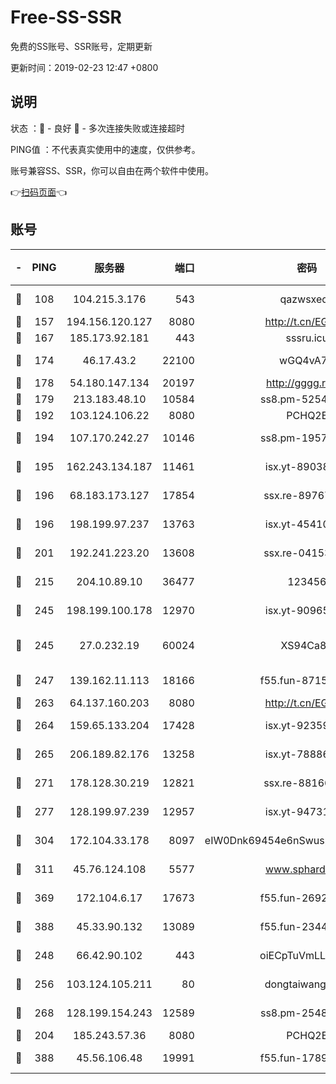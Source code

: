 # Free-SS-SSR

免费的SS账号、SSR账号，定期更新

更新时间：2019-02-23 12:47 +0800

## 说明

状态     ：🙂 - 良好 🙁 - 多次连接失败或连接超时

PING值   ：不代表真实使用中的速度，仅供参考。

账号兼容SS、SSR，你可以自由在两个软件中使用。

👉[扫码页面](https://liesauer.github.io/free-ss-ssr.github.io/)👈

## 账号

|-|PING|服务器|端口|密码|加密方式|区域|
|:----:|:----:|:-----:|-----:|:----:|:----:|:----:|
|🙂|108|104.215.3.176|543|qazwsxedc|aes-256-gcm|JP|
|🙂|157|194.156.120.127|8080|http://t.cn/EGJIyrl|rc4-md5|RU|
|🙂|167|185.173.92.181|443|sssru.icu|rc4-md5|RU|
|🙂|174|46.17.43.2|22100|wGQ4vA7D|aes-256-gcm|RU|
|🙂|178|54.180.147.134|20197|http://gggg.rocks|chacha20|KR|
|🙂|179|213.183.48.10|10584|ss8.pm-52546050|rc4-md5|RU|
|🙂|192|103.124.106.22|8080|PCHQ2E|rc4-md5|US|
|🙂|194|107.170.242.27|10146|ss8.pm-19577834|aes-256-cfb|US|
|🙂|195|162.243.134.187|11461|isx.yt-89038787|aes-256-cfb|US|
|🙂|196|68.183.173.127|17854|ssx.re-89767953|aes-256-cfb|US|
|🙂|196|198.199.97.237|13763|isx.yt-45410727|aes-256-cfb|US|
|🙂|201|192.241.223.20|13608|ssx.re-04153947|aes-256-cfb|US|
|🙂|215|204.10.89.10|36477|123456|aes-256-cfb|US|
|🙂|245|198.199.100.178|12970|isx.yt-90965243|aes-256-cfb|US|
|🙂|245|27.0.232.19|60024|XS94Ca8K|xchacha20-ietf-poly1305|HK|
|🙂|247|139.162.11.113|18166|f55.fun-87155784|aes-256-cfb|SG|
|🙂|263|64.137.160.203|8080|http://t.cn/EGJIyrl|rc4-md5|CA|
|🙂|264|159.65.133.204|17428|isx.yt-92359106|aes-256-cfb|SG|
|🙂|265|206.189.82.176|13258|isx.yt-78886970|aes-256-cfb|SG|
|🙂|271|178.128.30.219|12821|ssx.re-88166677|aes-256-cfb|SG|
|🙂|277|128.199.97.239|12957|isx.yt-94731774|aes-256-cfb|SG|
|🙂|304|172.104.33.178|8097|eIW0Dnk69454e6nSwuspv9DmS201tQ0D|aes-256-cfb|SG|
|🙂|311|45.76.124.108|5577|www.sphard.com|aes-256-cfb|AU|
|🙂|369|172.104.6.17|17673|f55.fun-26926013|aes-256-cfb|US|
|🙂|388|45.33.90.132|13089|f55.fun-23448160|aes-256-cfb|US|
|🙂|248|66.42.90.102|443|oiECpTuVmLLxk4Ts|aes-256-cfb|US|
|🙂|256|103.124.105.211|80|dongtaiwang.com|aes-256-cfb|US|
|🙂|268|128.199.154.243|12589|ss8.pm-25483788|aes-256-cfb|SG|
|🙁|204|185.243.57.36|8080|PCHQ2E|rc4-md5|US|
|🙁|388|45.56.106.48|19991|f55.fun-17890118|aes-256-cfb|US|
